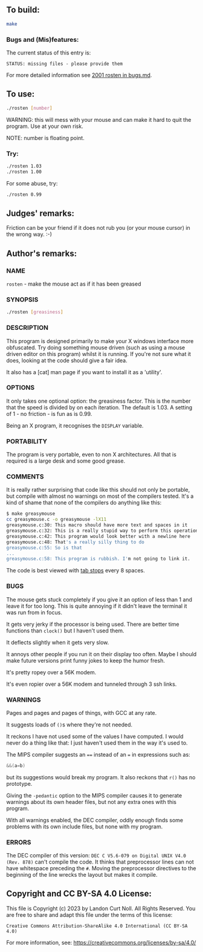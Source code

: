 ## To build:

```sh
make
```


### Bugs and (Mis)features:

The current status of this entry is:

```
STATUS: missing files - please provide them
```

For more detailed information see [2001 rosten in bugs.md](/bugs.md#2001-rosten).


## To use:

```sh
./rosten [number]
```

WARNING: this will mess with your mouse and can make it hard to quit the
program.  Use at your own risk.

NOTE: number is floating point.


### Try:

```sh
./rosten 1.03
./rosten 1.00
```

For some abuse, try:

```sh
./rosten 0.99
```


## Judges' remarks:

Friction can be your friend if it does not rub you (or your mouse
cursor) in the wrong way.  :-)


## Author's remarks:

### NAME

`rosten` - make the mouse act as if it has been greased


### SYNOPSIS

```sh
./rosten [greasiness]
```


### DESCRIPTION

This program is designed primarily to make your X windows interface more
obfuscated. Try doing something mouse driven (such as using a mouse
driven editor on this program) whilst it is running. If you're not sure
what it does, looking at the code should give a fair idea.

It also has a [cat] man page if you want to install it as a 'utility'.


### OPTIONS

It only takes one optional option: the greasiness factor. This is the
number that the speed is divided by on each iteration. The default is
1.03. A setting of 1 - no friction - is fun as is 0.99.

Being an X program, it recognises the `DISPLAY` variable.


### PORTABILITY

The program is very portable, even to non X architectures. All that is
required is a large desk and some good grease.


### COMMENTS

It is really rather surprising that code like this should not only be
portable, but compile with almost no warnings on most of the compilers
tested. It's a kind of shame that none of the compilers do anything
like this:

```sh
$ make greasymouse
cc greasymouse.c -o greasymouse -lX11
greasymouse.c:30: This macro should have more text and spaces in it
greasymouse.c:32: This is a really stupid way to perform this operation
greasymouse.c:42: This program would look better with a newline here
greasymouse.c:48: That's a really silly thing to do
greasymouse.c:55: So is that
...
greasymouse.c:58: This program is rubbish. I'm not going to link it.
```

The code is best viewed with [tab stops](https://en.wikipedia.org/wiki/Tab_stop) every 8 spaces.


### BUGS

The mouse gets stuck completely if you give it an option of less
than 1 and leave it for too long. This is quite annoying if it
didn't leave the terminal it was run from in focus.

It gets very jerky if the processor is being used. There are
better time functions than `clock()` but I haven't used them.

It deflects slightly when it gets very slow.

It annoys other people if you run it on their display too
often. Maybe I should make future versions print funny jokes to
keep the humor fresh.

It's pretty ropey over a 56K modem.

It's even ropier over a 56K modem and tunneled through 3 ssh links.


### WARNINGS

Pages and pages and pages of things, with GCC at any rate.

It suggests loads of `()`s where they're not needed.

It reckons I have not used some of the values I have computed. I
would never do a thing like that: I just haven't used them in
the way it's used to.

The MIPS compiler suggests an `==` instead of an `=` in expressions
such as:

```c
&&(a=b)
```

but its suggestions would break my program.  It also reckons
that `r()` has no prototype.

Giving the `-pedantic` option to the MIPS compiler causes it to generate
warnings about its own header files, but not any extra ones with this
program.

With all warnings enabled, the DEC compiler, oddly enough finds some
problems with its own include files, but none with my program.


### ERRORS

The DEC compiler of this version: `DEC C V5.6-079 on Digital UNIX V4.0 (Rev.
878)` can't compile the code. It thinks that preprocessor lines can not have
whitespace preceding the `#`. Moving the preprocessor directives to the
beginning of the line wrecks the layout but makes it compile.


## Copyright and CC BY-SA 4.0 License:

This file is Copyright (c) 2023 by Landon Curt Noll.  All Rights Reserved.
You are free to share and adapt this file under the terms of this license:

    Creative Commons Attribution-ShareAlike 4.0 International (CC BY-SA 4.0)

For more information, see: https://creativecommons.org/licenses/by-sa/4.0/

